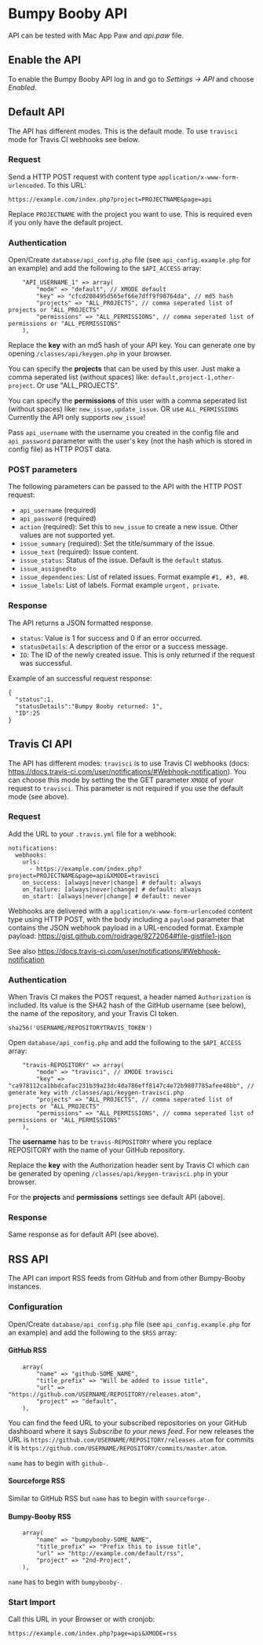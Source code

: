 # Bumpy Booby API

API can be tested with Mac App Paw and *api.paw* file.

## Enable the API

To enable the Bumpy Booby API log in and go to *Settings -> API* and choose *Enabled*.




## Default API

The API has different modes. This is the default mode. To use `travisci` mode for Travis CI webhooks see below. 

### Request

Send a HTTP POST request with content type `application/x-www-form-urlencoded`. To this URL:

```
https://example.com/index.php?project=PROJECTNAME&page=api
```

Replace `PROJECTNAME` with the project you want to use. This is required even if you only have the default project.

### Authentication

Open/Create `database/api_config.php` file (see `api_config.example.php` for an example) and add the following to the `$API_ACCESS` array:

```
    "API_USERNAME_1" => array(
    	"mode" => "default", // XMODE default
    	"key" => "cfcd208495d565ef66e7dff9f98764da", // md5 hash
    	"projects" => "ALL_PROJECTS", // comma seperated list of projects or "ALL_PROJECTS"
    	"permissions" => "ALL_PERMISSIONS", // comma seperated list of permissions or "ALL_PERMISSIONS"
    ),

```

Replace the **key** with an md5 hash of your API key. You can generate one by opening `/classes/api/keygen.php` in your browser.

You can specify the **projects** that can be used by this user. Just make a comma seperated list (without spaces) like: `default,project-1,other-project`. Or use "ALL_PROJECTS".

You can specify the **permissions** of this user with a comma seperated list (without spaces) like: `new_issue,update_issue`. OR use `ALL_PERMISSIONS` Currently the API only supports `new_issue`!

Pass `api_username` with the username you created in the config file and `api_password` parameter with the user's key (not the hash which is stored in config file) as HTTP POST data.


### POST parameters

The following parameters can be passed to the API with the HTTP POST request:

 * `api_username` (required)
 * `api_password` (required)
 * `action` (required): Set this to `new_issue` to create a new issue. Other values are not supported yet.
 * `issue_summary` (required): Set the title/summary of the issue.
 * `issue_text` (required): Issue content.
 * `issue_status`: Status of the issue. Default is the `default` status.
 * `issue_assignedto`
 * `issue_dependencies`: List of related issues. Format example `#1, #3, #8`.
 * `issue_labels`: List of labels. Format example `urgent, private`.

### Response

The API returns a JSON formatted response.

 * `status`: Value is 1 for success and 0 if an error occurred.
 * `statusDetails`: A description of the error or a success message.
 * `ID`: The ID of the newly created issue. This is only returned if the request was successful.

Example of an successful request response:

```
{
  "status":1,
  "statusDetails":"Bumpy Booby returned: 1",
  "ID":25
}
```




## Travis CI API

The API has different modes: `travisci` is to use Travis CI webhooks (docs: <https://docs.travis-ci.com/user/notifications/#Webhook-notification>). 
You can choose this mode by setting the the GET parameter `XMODE` of your request to `travisci`. This parameter is not required if you use the default mode (see above).

### Request

Add the URL to your `.travis.yml` file for a webhook:

```
notifications:
  webhooks:
    urls:
      - https://example.com/index.php?project=PROJECTNAME&page=api&XMODE=travisci
    on_success: [always|never|change] # default: always
    on_failure: [always|never|change] # default: always
    on_start: [always|never|change] # default: never
```

Webhooks are delivered with a `application/x-www-form-urlencoded` content type using HTTP POST, with the body including a `payload` parameter that contains the JSON webhook payload in a URL-encoded format.
Example payload: <https://gist.github.com/roidrage/9272064#file-gistfile1-json>

See also <https://docs.travis-ci.com/user/notifications/#Webhook-notification>

### Authentication

When Travis CI makes the POST request, a header named `Authorization` is included. Its value is the SHA2 hash of the GitHub username (see below), the name of the repository, and your Travis CI token.

```
sha256('USERNAME/REPOSITORYTRAVIS_TOKEN')
```

Open `database/api_config.php` and add the following to the `$API_ACCESS` array:

```
    "travis-REPOSITORY" => array(
    	"mode" => "travisci", // XMODE travisci
    	"key" => "ca978112ca1bbdcafac231b39a23dc4da786eff8147c4e72b9807785afee48bb", // generate key with /classes/api/keygen-travisci.php
    	"projects" => "ALL_PROJECTS", // comma seperated list of projects or "ALL_PROJECTS"
    	"permissions" => "ALL_PERMISSIONS", // comma seperated list of permissions or "ALL_PERMISSIONS"
    ),

```

The **username** has to be `travis-REPOSITORY` where you replace REPOSITORY with the name of your GitHub repository.

Replace the **key** with the Authorization header sent by Travis CI which can be generated by opening `/classes/api/keygen-travisci.php` in your browser.

For the **projects** and **permissions** settings see default API (above).

### Response

Same response as for default API (see above).




## RSS API

The API can import RSS feeds from GitHub and from other Bumpy-Booby instances.

### Configuration

Open/Create `database/api_config.php` file (see `api_config.example.php` for an example) and add the following to the `$RSS` array:

#### GitHub RSS

```
    array(
    	"name" => "github-SOME_NAME",
    	"title_prefix" => "Will be added to issue title",
    	"url" => "https://github.com/USERNAME/REPOSITORY/releases.atom",
    	"project" => "default",
    ),

```

You can find the feed URL to your subscribed repositories on your GitHub dashboard where it says *Subscribe to your news feed*.
For new releases the URL is `https://github.com/USERNAME/REPOSITORY/releases.atom` for commits it is `https://github.com/USERNAME/REPOSITORY/commits/master.atom`.

`name` has to begin with `github-`.

#### Sourceforge RSS

Similar to GitHub RSS but `name` has to begin with `sourceforge-`.

#### Bumpy-Booby RSS

```
    array(
    	"name" => "bumpybooby-SOME_NAME",
    	"title_prefix" => "Prefix this to issue title",
    	"url" => "http://example.com/default/rss",
    	"project" => "2nd-Project",
    ),

```

`name` has to begin with `bumpybooby-`.

### Start Import

Call this URL in your Browser or with cronjob:

```
https://example.com/index.php?page=api&XMODE=rss
```

